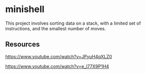 # minishell

This project involves sorting data on a stack, with a limited set of instructions, and the smallest number of moves.

## Resources

https://www.youtube.com/watch?v=JPyuH4qXLZ0

https://www.youtube.com/watch?v=e_l77X9P1H4
